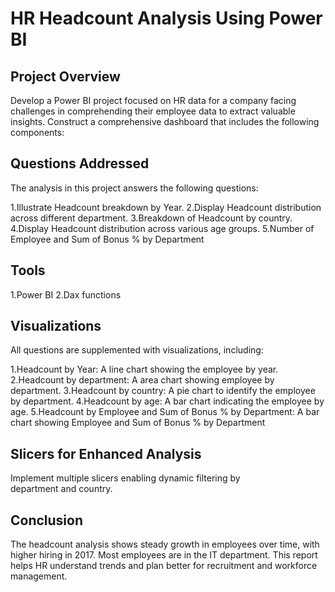 # HR Headcount Analysis Using Power BI


## Project Overview

Develop a Power BI project focused on HR data for a company facing challenges in 
comprehending their employee data to extract valuable insights. 
Construct a comprehensive dashboard that includes the following components:

## Questions Addressed

The analysis in this project answers the following questions:

1.Illustrate Headcount breakdown by Year.
2.Display Headcount distribution across different department.
3.Breakdown of Headcount by country.
4.Display Headcount distribution across various age groups.
5.Number of Employee and Sum of Bonus % by Department

## Tools

1.Power BI
2.Dax functions

## Visualizations

All questions are supplemented with visualizations, including:

1.Headcount by Year: A line chart showing the employee by year.
2.Headcount by department: A area chart showing employee by department.
3.Headcount by country: A pie chart to identify the employee by department.
4.Headcount by age: A bar chart indicating the employee by age.
5.Headcount by Employee and Sum of Bonus % by Department: A bar chart showing Employee and Sum of Bonus % by Department

## Slicers for Enhanced Analysis

Implement multiple slicers enabling dynamic filtering by   
department and country.

## Conclusion

The headcount analysis shows steady growth in employees over time, with higher hiring in 2017. Most employees are in the IT department.
This report helps HR understand trends and plan better for recruitment and workforce management.


 
